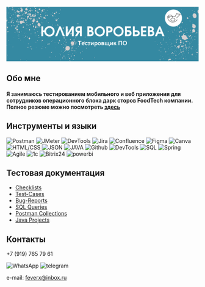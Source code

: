 [![header](https://github.com/JuliSparrow/julisparrow/blob/main/assets/Pink%20Watercolor%20Writer%20Business%20Card%20blue.png)](https://docs.google.com/document/d/1Sxwhl_MV1TRhseoPGFTmBlV_vxdfuLOM/edit?usp=sharing&ouid=112121790913986349142&rtpof=true&sd=true)

## Обо мне

#### Я занимаюсь тестированием мобильного и веб приложения для сотрудников операционного блока дарк сторов FoodTech компании. Полное резюме можно посмотреть [здесь](https://docs.google.com/document/d/1Sxwhl_MV1TRhseoPGFTmBlV_vxdfuLOM/edit?usp=sharing&ouid=112121790913986349142&rtpof=true&sd=true)

## Инструменты и языки
![Postman](https://img.shields.io/badge/-Postman-090909?style=for-the-badge&logo=postman)
![JMeter](https://img.shields.io/badge/-JMeter-red?style=for-the-badge&logo=apachejmeter)
![DevTools](https://img.shields.io/badge/-DevTools-lightgrey?style=for-the-badge&logo=devtools)
![Jira](https://img.shields.io/badge/-Jira-blue?style=for-the-badge&logo=jira)
![Confluence](https://img.shields.io/badge/-Confluence-darkblue?style=for-the-badge&logo=confluence)
![Figma](https://img.shields.io/badge/-Figma-black?style=for-the-badge&logo=figma)
![Canva](https://img.shields.io/badge/-Canva-lightblue?style=for-the-badge&logo=canva)
![HTML/CSS](https://img.shields.io/badge/-html/css-lightgreen?style=for-the-badge&logo=html/css)
![JSON](https://img.shields.io/badge/-Json-grey?style=for-the-badge&logo=json)
![JAVA](https://img.shields.io/badge/-Java-orange?style=for-the-badge&logo=java)
![Github](https://img.shields.io/badge/-GitHub-090909?style=for-the-badge&logo=github)
![DevTools](https://img.shields.io/badge/-photoshop-darkred?style=for-the-badge&logo=photoshop)
![SQL](https://img.shields.io/badge/-SQL-darkgreen?style=for-the-badge&logo=SQL)
![Spring](https://img.shields.io/badge/-Spring-grey?style=for-the-badge&logo=Spring)
![Agile](https://img.shields.io/badge/-Agile-yellow?style=for-the-badge&logo=Agile)
![1c](https://img.shields.io/badge/-1c-green?style=for-the-badge&logo=1c)
![Bitrix24](https://img.shields.io/badge/-bitrix24-blue?style=for-the-badge&logo=bitrix24)
![powerbi](https://img.shields.io/badge/-PowerBI-yellow?style=for-the-badge&logo=PowerBI)

## Тестовая документация

- [Checklists](https://github.com/JuliSparrow/Checklists.git)
- [Test-Cases](https://github.com/JuliSparrow/Test-Cases.git)
- [Bug-Reports](https://github.com/JuliSparrow/Bug-Reports.git)
- [SQL Queries](https://github.com/JuliSparrow/SQL-queries.git)
- [Postman Collections](https://github.com/JuliSparrow/Postman-collections.git)
- [Java Projects](https://github.com/JuliSparrow/javaqamvn.git)

## Контакты

+7 (919) 765 79 61  

![WhatsApp](https://img.shields.io/badge/-WhatsApp-grey?style=for-the-badge&logo=whatsapp)
![telegram](https://img.shields.io/badge/-telegram-grey?style=for-the-badge&logo=telegram)

e-mail: feverx@inbox.ru